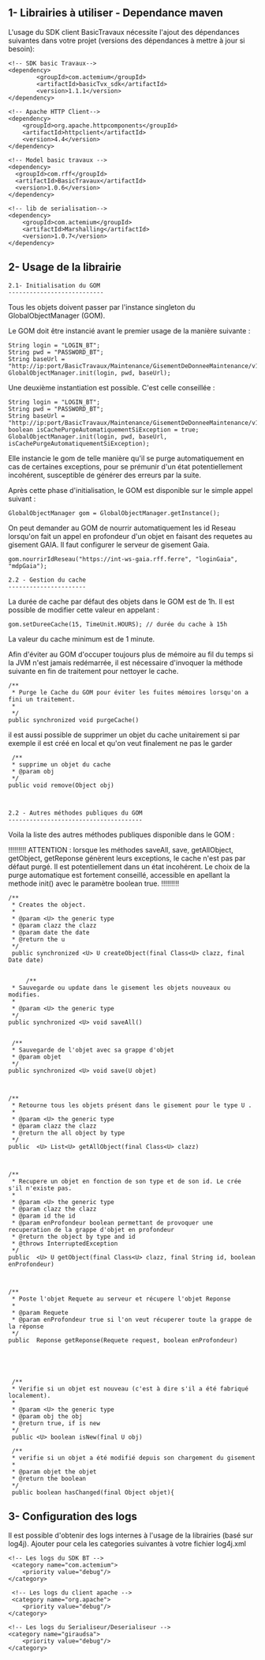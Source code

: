 ﻿1- Librairies à utiliser - Dependance maven
-------------------------------------------------------------------------------------------------

L'usage du SDK client BasicTravaux nécessite l'ajout des dépendances suivantes dans votre projet (versions des dépendances à mettre à jour si besoin):

	<!-- SDK basic Travaux-->
	<dependency>
			<groupId>com.actemium</groupId>
	  		<artifactId>basicTvx_sdk</artifactId>
	  		<version>1.1.1</version>
	</dependency>

	<!-- Apache HTTP Client-->
	<dependency>
		<groupId>org.apache.httpcomponents</groupId>
		<artifactId>httpclient</artifactId>
		<version>4.4</version>
	</dependency>		
    
    <!-- Model basic travaux -->
	<dependency>
	  <groupId>com.rff</groupId>
	  <artifactId>BasicTravaux</artifactId>
	  <version>1.0.6</version>
	</dependency>
	
	<!-- lib de serialisation-->
	<dependency>
  		<groupId>com.actemium</groupId>
  		<artifactId>Marshalling</artifactId>
  		<version>1.0.7</version>
	</dependency>
	


2- Usage de la librairie
-----------------------------------------------------------------------------------------------

	2.1- Initialisation du GOM
	---------------------------

Tous les objets doivent passer par l'instance singleton du GlobalObjectManager (GOM).

Le GOM doit être instancié avant le premier usage de la manière suivante :

	String login = "LOGIN_BT";
	String pwd = "PASSWORD_BT";
	String baseUrl = "http://ip:port/BasicTravaux/Maintenance/GisementDeDonneeMaintenance/v1/";
	GlobalObjectManager.init(login, pwd, baseUrl);
	
Une deuxième instantiation est possible. C'est celle conseillée : 

	String login = "LOGIN_BT";
	String pwd = "PASSWORD_BT";
	String baseUrl = "http://ip:port/BasicTravaux/Maintenance/GisementDeDonneeMaintenance/v1/";
	boolean isCachePurgeAutomatiquementSiException = true;
	GlobalObjectManager.init(login, pwd, baseUrl, isCachePurgeAutomatiquementSiException);
	
Elle instancie le gom de telle manière qu'il se purge automatiquement en cas de certaines exceptions, pour se prémunir d'un état potentiellement incohérent, susceptible de générer des erreurs par la suite.

Après cette phase d'initialisation, le GOM est disponible sur le simple appel suivant :

	GlobalObjectManager gom = GlobalObjectManager.getInstance();
	
On peut demander au GOM de nourrir automatiquement les id Reseau lorsqu'on fait un appel en profondeur d'un objet en faisant des requetes au gisement GAIA. Il faut configurer le serveur de gisement Gaia.
	
	gom.nourrirIdReseau("https://int-ws-gaia.rff.ferre", "loginGaia", "mdpGaia");
	
	2.2 - Gestion du cache
	----------------------
	
La durée de cache par défaut des objets dans le GOM est de 1h. Il est possible de modifier cette valeur en appelant :

	gom.setDureeCache(15, TimeUnit.HOURS); // durée du cache à 15h
	
La valeur du cache minimum est de 1 minute. 
	
Afin d'éviter au GOM d'occuper toujours plus de mémoire au fil du temps si la JVM n'est jamais redémarrée, il est nécessaire d'invoquer la méthode suivante en fin de traitement pour nettoyer le cache. 
	
	/**
	 * Purge le Cache du GOM pour éviter les fuites mémoires lorsqu'on a fini un traitement.
	 *
	 */
	public synchronized void purgeCache()
	
il est aussi possible de supprimer un objet du cache unitairement si par exemple il est créé en local et qu'on veut finalement ne pas le garder

	 /**
	 * supprime un objet du cache
	 * @param obj
	 */
	public void remove(Object obj)

 
	
	2.2 - Autres méthodes publiques du GOM
	--------------------------------------

Voila la liste des autres méthodes publiques disponible dans le GOM : 

!!!!!!!!!
ATTENTION : lorsque les méthodes saveAll, save, getAllObject, getObject, getReponse génèrent leurs exceptions, le cache n'est pas par défaut purgé. Il est potentiellement dans un état incohérent. 
			Le choix de la purge automatique est fortement conseillé, accessible en apellant la methode init() avec le paramètre boolean true.
!!!!!!!!!

    /**
	 * Creates the object.
	 *
	 * @param <U> the generic type
	 * @param clazz the clazz
	 * @param date the date
	 * @return the u
	 */
	 public synchronized <U> U createObject(final Class<U> clazz, final Date date) 
	   
	   
	     /**
     * Sauvegarde ou update dans le gisement les objets nouveaux ou modifies.
     *
     * @param <U> the generic type
     */
    public synchronized <U> void saveAll()
    
     
     /**
     * Sauvegarde de l'objet avec sa grappe d'objet
     * @param objet
     */
    public synchronized <U> void save(U objet) 
	   
	    
	   
	/**
	 * Retourne tous les objets présent dans le gisement pour le type U .
	 *
	 * @param <U> the generic type
	 * @param clazz the clazz
	 * @return the all object by type
	 */
	public  <U> List<U> getAllObject(final Class<U> clazz)
	
	

	/**
	 * Recupere un objet en fonction de son type et de son id. Le crée s'il n'existe pas.
	 *
	 * @param <U> the generic type
	 * @param clazz the clazz
	 * @param id the id
	 * @param enProfondeur boolean permettant de provoquer une recuperation de la grappe d'objet en profondeur
	 * @return the object by type and id
	 * @throws InterruptedException 
	 */
	public  <U> U getObject(final Class<U> clazz, final String id, boolean enProfondeur)

	 
	
	/**
	 * Poste l'objet Requete au serveur et récupere l'objet Reponse
	 *
	 * @param Requete
	 * @param enProfondeur true si l'on veut récuperer toute la grappe de la réponse
	 */
	public  Reponse getReponse(Requete request, boolean enProfondeur)

 
	 
	 
	 
	 /**
     * Verifie si un objet est nouveau (c'est à dire s'il a été fabriqué localement).
     *
     * @param <U> the generic type
     * @param obj the obj
     * @return true, if is new
     */
     public <U> boolean isNew(final U obj)
     
     /**
     * verifie si un objet a été modifié depuis son chargement du gisement
     *
     * @param objet the objet
     * @return the boolean
     */
     public boolean hasChanged(final Object objet){
	
	

	
3- Configuration des logs
-------------------------------------------------------------------------------------------------
	
Il est possible d'obtenir des logs internes à l'usage de la librairies (basé sur log4j).
Ajouter pour cela les categories suivantes à votre fichier log4j.xml
	
	<!-- Les logs du SDK BT -->
	 <category name="com.actemium">
    	<priority value="debug"/>
   	</category>
   	
     <!-- Les logs du client apache -->
     <category name="org.apache">
    	<priority value="debug"/>
   	</category>
   	
    <!-- Les logs du Serialiseur/Deserialiseur -->
    <category name="giraudsa">
    	<priority value="debug"/>
	</category>
	
	
	
	
	
	